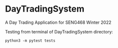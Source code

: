 # DayTradingSystem
A Day Trading Application for SENG468 Winter 2022


Testing from terminal of DayTradingSystem directory:

  `python3 -m pytest tests`
 
